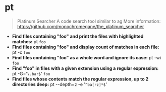 # pt
> Platinum Searcher
> A code search tool similar to ag
> More information: <https://github.com/monochromegane/the_platinum_searcher>
- **Find files containing "foo" and print the files with highlighted matches:**
pt `foo`
- **Find files containing "foo" and display count of matches in each file:**
pt -c `foo`
- **Find files containing "foo" as a whole word and ignore its case:**
pt -wi `foo`
- **Find "foo" in files with a given extension using a regular expression:**
pt -G='`\.bar$`' `foo`
- **Find files whose contents match the regular expression, up to 2 directories deep:**
pt --depth=`2` -e '`^ba[rz]*$`'
